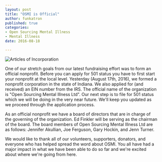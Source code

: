 ```yaml
---
layout: post
title: "OSMI is Official"
author: funkatron
published: true
categories:
- Open Sourcing Mental Illness
- Mental Illness
date: 2016-08-18

---
```


![Articles of Incorporation](http://img.spz.im/1EP2cxNA.png)

One of our stretch goals from our latest fundraising effort was to form an official nonprofit. Before you can apply for 501 status you have to first start your nonprofit at the local level. Yesterday (August 17th, 2016), we formed a nonprofit corporation in the state of Indiana. We also applied for (and received) an EIN number from the IRS. The official name of the organization is "Open Sourcing Mental Illness Ltd". Our next step is to file for 501 status which we will be doing in the very near future. We'll keep you updated as we proceed through the application process.

As an official nonprofit we have a board of directors that are in charge of the governing of the organization. Ed Finkler will be serving as the chairman of the board. The board members of Open Sourcing Mental Illness Ltd are as follows: Jennifer Akullian, Joe Ferguson, Gary Hockin, and Jenn Turner. 

We would like to thank all of our volunteers, supporters, donators, and everyone who has helped spread the word about OSMI. You all have had a major impact in what we have been able to do so far and we're excited about where we're going from here.